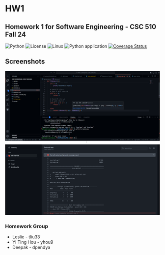 # HW1

## Homework 1 for Software Engineering - CSC 510 Fall 24

![Python](https://icongr.am/devicon/python-original.svg?size=50&color=currentColor)
![License](https://img.shields.io/github/license/CSC510-Leslie-Tim-Deepak/HW1.svg)
![Linux](https://img.shields.io/badge/Linux-FCC624?style=for-the-badge&logo=linux&logoColor=black)
![Python application](https://github.com/CSC510-Leslie-Tim-Deepak/HW1/actions/workflows/python-app.yml/badge.svg)
[![Coverage Status](https://coveralls.io/repos/github/CSC510-Leslie-Tim-Deepak/HW1/badge.svg?branch=main)](https://coveralls.io/github/CSC510-Leslie-Tim-Deepak/HW1?branch=main)



## Screenshots
![Console](SE_HW1_Console.png)
![Unittest](SE_HW1_Unittest.png)

### Homework Group
- Leslie - tliu33
- Yi Ting Hou - yhou9
- Deepak - dpendya
